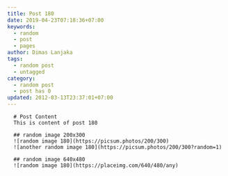 ```yaml
---
title: Post 180
date: 2019-04-23T07:18:36+07:00
keywords:
  - random
  - post
  - pages
author: Dimas Lanjaka
tags:
  - random post
  - untagged
category:
  - random post
  - post has 0
updated: 2012-03-13T23:37:01+07:00
---
```


      # Post Content
      This is content of post 180

      ## random image 200x300
      ![random image 180](https://picsum.photos/200/300)
      ![another random image 180](https://picsum.photos/200/300?random=1)

      ## random image 640x480
      ![random image 180](https://placeimg.com/640/480/any)
      